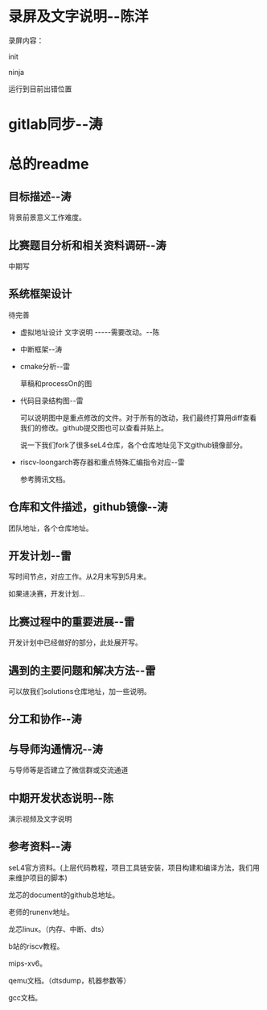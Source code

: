 # 录屏及文字说明--陈洋

录屏内容：

init

ninja

运行到目前出错位置

# gitlab同步--涛



# 总的readme

## 目标描述--涛

背景前景意义工作难度。



## 比赛题目分析和相关资料调研--涛

中期写



## 系统框架设计

待完善



* 虚拟地址设计 文字说明 -----需要改动。--陈



* 中断框架--涛



* cmake分析--雷

  草稿和processOn的图

  

* 代码目录结构图--雷

  可以说明图中是重点修改的文件。对于所有的改动，我们最终打算用diff查看我们的修改。github提交图也可以查看并贴上。

  说一下我们fork了很多seL4仓库，各个仓库地址见下文github镜像部分。
  
  
  
* riscv-loongarch寄存器和重点特殊汇编指令对应--雷

  参考腾讯文档。



## 仓库和文件描述，github镜像--涛

团队地址，各个仓库地址。



## 开发计划--雷

写时间节点，对应工作。从2月末写到5月末。

如果进决赛，开发计划...



## 比赛过程中的重要进展--雷

开发计划中已经做好的部分，此处展开写。



## 遇到的主要问题和解决方法--雷

可以放我们solutions仓库地址，加一些说明。



## 分工和协作--涛



## 与导师沟通情况--涛

与导师等是否建立了微信群或交流通道



## 中期开发状态说明--陈

演示视频及文字说明





## 参考资料--涛

seL4官方资料。(上层代码教程，项目工具链安装，项目构建和编译方法，我们用来维护项目的脚本)

龙芯的document的github总地址。

老师的runenv地址。

龙芯linux。（内存、中断、dts）

b站的riscv教程。

mips-xv6。

qemu文档。（dtsdump，机器参数等）

gcc文档。